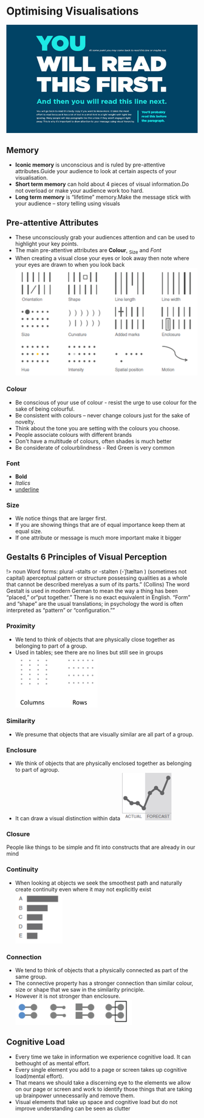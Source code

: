 # Optimising Visualisations
![](Order_Of_Reading.png)
## Memory
- **Iconic memory** is unconscious and is ruled by pre-attentive attributes.Guide your audience to look at certain aspects of your visualisation.
- **Short term memory** can hold about 4 pieces of visual information.Do not overload or make your audience work too hard.
- **Long term memory** is “lifetime” memory.Make the message stick with your audience – story telling using visuals
## Pre-attentive Attributes
- These unconsciously grab your audiences attention and can be used to highlight your key points.
- The main pre-attentive attributes are **Colour**, $_{\text{Size}}$ and $Font$
- When creating a visual close your eyes or look away then note where your eyes are drawn to when you look back
![](Pasted%20image%2020240301142828.png)
### Colour
- Be conscious of your use of colour - resist the urge to use colour for the sake of being colourful.
- Be consistent with colours – never change colours just for the sake of novelty.
- Think about the tone you are setting with the colours you choose.
- People associate colours with different brands
- Don't have a multitude of colours, often shades is much better
- Be considerate of colourblindness - Red Green is very common
### Font
- **Bold**
- *Italics*
- <ins>underline</ins>
### Size
- We notice things that are larger first.
- If you are showing things that are of equal importance keep them at equal size.
- If one attribute or message is much more important make it bigger

## Gestalts 6 Principles of Visual Perception
!> noun Word forms: plural -stalts or -stalten (-ˈʃtæltən ) (sometimes not capital) aperceptual pattern or structure possessing qualities as a whole that cannot be described merelyas a sum of its parts.” (Collins)
The word Gestalt is used in modern German to mean the way a thing has been “placed,” or“put together.” There is no exact equivalent in English. “Form” and “shape” are the usual translations; in psychology the word is often interpreted as “pattern” or “configuration.””
### Proximity
- We tend to think of objects that are physically close together as belonging to part of a group.
- Used in tables; see there are no lines but still see in groups
![](Pasted%20image%2020240301142249.png)
### Similarity
- We presume that objects that are visually similar are all part of a group.
### Enclosure
- We think of objects that are physically enclosed together as belonging to part of agroup.
- It can draw a visual distinction within data
![](Pasted%20image%2020240301142438.png)
### Closure
People like things to be simple and fit into constructs that are already in our mind
### Continuity
- When looking at objects we seek the smoothest path and naturally create continuity even where it may not explicitly exist
![](Pasted%20image%2020240301142611.png)
### Connection
- We tend to think of objects that a physically connected as part of the same group.
- The connective property has a stronger connection than similar colour, size or shape that we saw in the similarity principle.
- However it is not stronger than enclosure.
![](Pasted%20image%2020240301142731.png)

## Cognitive Load
- Every time we take in information we experience cognitive load. It can bethought of as mental effort.
- Every single element you add to a page or screen takes up cognitive load(mental effort).
- That means we should take a discerning eye to the elements we allow on our page or screen and work to identify those things that are taking up brainpower unnecessarily and remove them.
- Visual elements that take up space and cognitive load but do not improve understanding can be seen as clutter